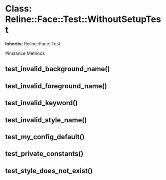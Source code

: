 # Class: Reline::Face::Test::WithoutSetupTest
**Inherits:** Reline::Face::Test
    




#Instance Methods
## test_invalid_background_name() [](#method-i-test_invalid_background_name)

## test_invalid_foreground_name() [](#method-i-test_invalid_foreground_name)

## test_invalid_keyword() [](#method-i-test_invalid_keyword)

## test_invalid_style_name() [](#method-i-test_invalid_style_name)

## test_my_config_default() [](#method-i-test_my_config_default)

## test_private_constants() [](#method-i-test_private_constants)

## test_style_does_not_exist() [](#method-i-test_style_does_not_exist)

